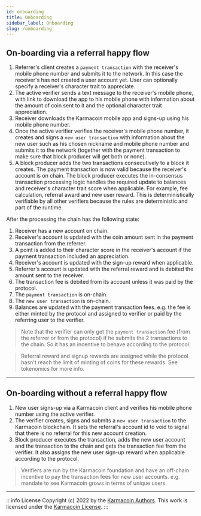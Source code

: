 ```yaml
---
id: onboarding
title: Onboarding
sidebar_label: Onboarding
slug: /onboarding
---
```


## On-boarding via a referral happy flow
1. Referrer's client creates a `payment transaction` with the receiver's mobile phone number and submits it to the network. In this case the receiver's has not created a user account yet. User can optionally specify a receiver's character trait to appreciate.
2. The active verifier sends a text message to the receiver's mobile phone, with link to download the app to his mobile phone with information about the amount of coin sent to it and the optional character trait appreciation.
3. Receiver downloads the Karmacoin mobile app and signs-up using his mobile phone number.
4. Once the active verifier verifies the receiver's mobile phone number, it creates and signs a `new user transaction` with information about the new user such as his chosen nickname and mobile phone number and submits it to the network (together with the payment transaction to make sure that block producer will get both or none). 
5. A block producer adds the two transactions consecutively to a block it creates. The payment transaction is now valid because the receiver's account is on chain. The block producer executes the in-consensus transaction processing logic handles the required update to balances and receiver's character trait score when applicable. For example, fee calculation, referral award and new user reward. This is deterministically verifiable by all other verifiers because the rules are deterministic and part of the runtime.

After the processing the chain has the following state:
1. Receiver has a new account on chain. 
2. Receiver's account is updated with the coin amount sent in the payment transaction from the referrer. 
3. A point is added to their character score in the receiver's account if the payment transaction included an appreciation.
4. Receiver's account is updated with the sign-up reward when applicable. 
5. Referrer's account is updated with the referral reward and is debited the amount sent to the receiver. 
6. The transaction fee is debited from its account unless it was paid by the protocol. 
7. The `payment transaction` is on-chain. 
8. The `new user transaction` is on-chain. 
9. Balances are updated with the payment transaction fees. e.g. the fee is either minted by the protocol and assigned to verifier or paid by the referring user to the verifier.

> Note that the verifier can only get the `payment transaction` fee (from the referrer or from the protocol) if he submits the 2 transactions to the chain. So it has an incentive to behave according to the protocol.

> Referral reward and signup rewards are assigned while the protocol hasn't reach the limit of minting of coins for these rewards. See tokenomics for more info.

---
## On-boarding without a referral happy flow
1. New user signs-up via a Karmacoin client and verifies his mobile phone number using the active verifier.
2. The verifier creates, signs and submits a `new user transaction` to the Karmacoin blockchain. It sets the referral's account id to void to signal that there is no referral for this new account creation.
3. Block producer executes the transaction, adds the new user account and the transaction to the chain and gets the transaction fee from the verifier. It also assigns the new user sign-up reward when applicable according to the protocol.

> Verifiers are run by the Karmacoin foundation and have an off-chain incentive to pay the transaction fees for new user accounts. e.g. mandate to see Karmacoin grows in terms of unique users.

---
:::info License
Copyright (c) 2022 by the [Karmacoin Authors](https://github.com/avive/karmacoin-docs). This work is licensed under the [Karmacoin License](/docs/license).
:::
